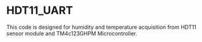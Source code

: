 # HDT11_UART

This code is designed for humidity and temperature acquisition from HDT11 sensor module and TM4c123GHPM Microcontroller.
